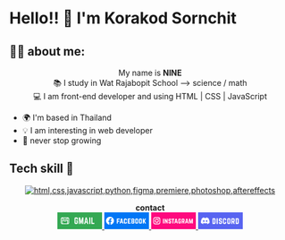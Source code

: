 # Hello!! 👋 I'm Korakod Sornchit
## 🐱‍👤 about me:

<p align="center">
My name is <b>NINE</b> <br>
📚 I study in Wat Rajabopit School --> science / math <br>
💻 I am front-end developer and using HTML | CSS | JavaScript
<p>

 - 🌍 I'm based in Thailand
 - 💡 I am interesting in web developer
 - 🌱 never stop growing
 
## Tech skill 🌌

<p align="center">
	<a href="https://skillicons.dev">
	<img src="https://skillicons.dev/icons?i=html,css,javascript,python,figma,premiere,photoshop,aftereffects" alt="html,css,javascript,python,figma,premiere,photoshop,aftereffects">
	</a>
</p>

<p align="center">
	<strong>contact</strong><br>
	<!--email-->
	<a href="mailto:nine123mvp@gmail.com">
		<img src="images/gmail.png" width="80px" alt="gmail"></img>
	</a>
	<!--facebook-->
	<a href="https://www.facebook.com/bilker.dally">
		<img src="images/facebook.png" width="80px" alt="facebook"></img>
	</a>
		<!--instagram-->
	<a href="https://www.instagram.com/p.nng9">
		<img src="images/instagram.png" width="80px" alt="instagram"></img>
	</a>
		<!--discord-->
	<a href="https://discordapp.com/users/766657275540275221">
		<img src="images/discord.png" width="80px" alt="discord"></img>
	</a>
</p>
